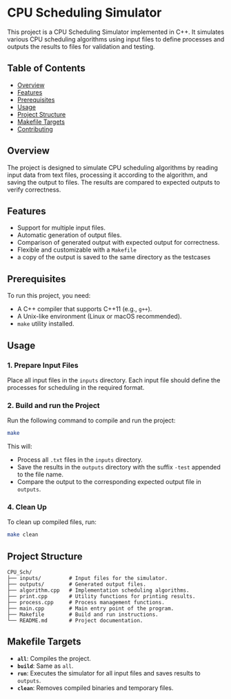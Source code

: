# CPU Scheduling Simulator

This project is a CPU Scheduling Simulator implemented in C++. It simulates various CPU scheduling algorithms using input files to define processes and outputs the results to files for validation and testing.

## Table of Contents
- [Overview](#overview)
- [Features](#features)
- [Prerequisites](#prerequisites)
- [Usage](#usage)
- [Project Structure](#project-structure)
- [Makefile Targets](#makefile-targets)
- [Contributing](#contributing)

## Overview
The project is designed to simulate CPU scheduling algorithms by reading input data from text files, processing it according to the algorithm, and saving the output to files. The results are compared to expected outputs to verify correctness.

## Features
- Support for multiple input files.
- Automatic generation of output files.
- Comparison of generated output with expected output for correctness.
- Flexible and customizable with a `Makefile`
- a copy of the output is saved to the same directory as the testcases 



## Prerequisites
To run this project, you need:
- A C++ compiler that supports C++11 (e.g., `g++`).
- A Unix-like environment (Linux or macOS recommended).
- `make` utility installed.

## Usage
### 1. Prepare Input Files
Place all input files in the `inputs` directory. Each input file should define the processes for scheduling in the required format.

### 2. Build and run the Project
Run the following command to compile and run the project:
```bash
make
```

This will:
- Process all `.txt` files in the `inputs` directory.
- Save the results in the `outputs` directory with the suffix `-test` appended to the file name.
- Compare the output to the corresponding expected output file in `outputs`.

### 4. Clean Up
To clean up compiled files, run:
```bash
make clean
```

## Project Structure
```
CPU_Sch/
├── inputs/         # Input files for the simulator.
├── outputs/        # Generated output files.
├── algorithm.cpp   # Implementation scheduling algorithms.
├── print.cpp       # Utility functions for printing results.
├── process.cpp     # Process management functions.
├── main.cpp        # Main entry point of the program.
├── Makefile        # Build and run instructions.
└── README.md       # Project documentation.
```

## Makefile Targets
- **`all`**: Compiles the project.
- **`build`**: Same as `all`.
- **`run`**: Executes the simulator for all input files and saves results to `outputs`.
- **`clean`**: Removes compiled binaries and temporary files.



